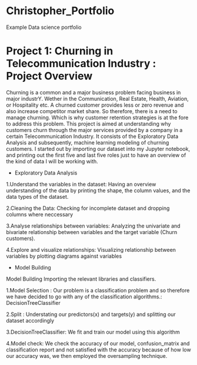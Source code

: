 # Christopher_Portfolio
Example Data science portfolio

# Project 1: Churning in Telecommunication Industry : Project Overview
Churning is a common and a major business problem facing business in major industrY. Wether in the Communication, Real Estate, Health, Aviation, or Hospitality etc. A churned customer provides less or zero revenue and also increase competitor market share. So therefore, there is a need to manage churning. Which is why customer retention strategies is at the fore to address this problem. This project is aimed at understanding why customers churn through the major services provided by a company in a certain Telecommunication Industry. It consists of the Exploratory Data Analysis and subsequently, machine learning modeling of churning customers. I started out by importing our dataset into my Jupyter notebook, and printing out the first five and last five roles just to have an overview of the kind of data I will be working with.

* Exploratory Data Analysis

1.Understand the variables in the dataset: Having an overview understanding of the data by printing the shape, the column values, and the data types of the dataset. 

2.Cleaning the Data: Checking for incomplete dataset and dropping columns where neccessary 

3.Analyse relationships between variables: Analyzing the univariate and bivariate relationship between variables and the target variable (Churn customers).

4.Explore and visualize relationships: Visualizing relationship between variables by plotting diagrams against variables

* Model Building

Model Building Importing the relevant libraries and classifiers.

1.Model Selection : Our problem is a classification problem and so therefore we have decided to go with any of the classification algorithms.: DecisionTreeClassifier

2.Split : Understating our predictors(x) and targets(y) and splitting our dataset accordingly

3.DecisionTreeClassifier: We fit and train our model using this algorithm

4.Model check: We check the accuracy of our model, confusion_matrix and classification report and not satisfied with the accuracy because of how low our accuracy was, we then employed the oversampling technique.
